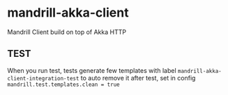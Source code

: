 # mandrill-akka-client
Mandrill Client build on top of Akka HTTP

## TEST
When you run test, tests generate few templates with label ```mandrill-akka-client-integration-test``` to auto remove it after test, set in config ```mandrill.test.templates.clean = true```